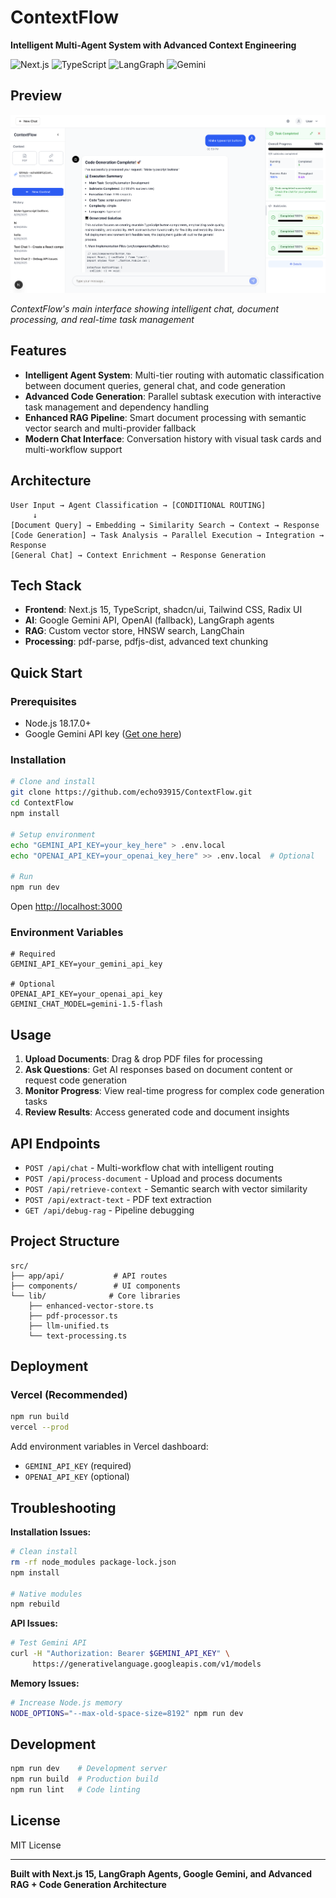 # ContextFlow

**Intelligent Multi-Agent System with Advanced Context Engineering**

![Next.js](https://img.shields.io/badge/Next.js-15.5.0-black) ![TypeScript](https://img.shields.io/badge/TypeScript-5-blue) ![LangGraph](https://img.shields.io/badge/LangGraph-Agent-green) ![Gemini](https://img.shields.io/badge/AI-Google_Gemini-orange)

## Preview

![ContextFlow App Screenshot](./inAppExample.png)

_ContextFlow's main interface showing intelligent chat, document processing, and real-time task management_

## Features

- **Intelligent Agent System**: Multi-tier routing with automatic classification between document queries, general chat, and code generation
- **Advanced Code Generation**: Parallel subtask execution with interactive task management and dependency handling
- **Enhanced RAG Pipeline**: Smart document processing with semantic vector search and multi-provider fallback
- **Modern Chat Interface**: Conversation history with visual task cards and multi-workflow support

## Architecture

```
User Input → Agent Classification → [CONDITIONAL ROUTING]
     ↓
[Document Query] → Embedding → Similarity Search → Context → Response
[Code Generation] → Task Analysis → Parallel Execution → Integration → Response
[General Chat] → Context Enrichment → Response Generation
```

## Tech Stack

- **Frontend**: Next.js 15, TypeScript, shadcn/ui, Tailwind CSS, Radix UI
- **AI**: Google Gemini API, OpenAI (fallback), LangGraph agents
- **RAG**: Custom vector store, HNSW search, LangChain
- **Processing**: pdf-parse, pdfjs-dist, advanced text chunking

## Quick Start

### Prerequisites

- Node.js 18.17.0+
- Google Gemini API key ([Get one here](https://aistudio.google.com/))

### Installation

```bash
# Clone and install
git clone https://github.com/echo93915/ContextFlow.git
cd ContextFlow
npm install

# Setup environment
echo "GEMINI_API_KEY=your_key_here" > .env.local
echo "OPENAI_API_KEY=your_openai_key_here" >> .env.local  # Optional

# Run
npm run dev
```

Open [http://localhost:3000](http://localhost:3000)

### Environment Variables

```env
# Required
GEMINI_API_KEY=your_gemini_api_key

# Optional
OPENAI_API_KEY=your_openai_api_key
GEMINI_CHAT_MODEL=gemini-1.5-flash
```

## Usage

1. **Upload Documents**: Drag & drop PDF files for processing
2. **Ask Questions**: Get AI responses based on document content or request code generation
3. **Monitor Progress**: View real-time progress for complex code generation tasks
4. **Review Results**: Access generated code and document insights

## API Endpoints

- `POST /api/chat` - Multi-workflow chat with intelligent routing
- `POST /api/process-document` - Upload and process documents
- `POST /api/retrieve-context` - Semantic search with vector similarity
- `POST /api/extract-text` - PDF text extraction
- `GET /api/debug-rag` - Pipeline debugging

## Project Structure

```
src/
├── app/api/           # API routes
├── components/        # UI components
└── lib/              # Core libraries
    ├── enhanced-vector-store.ts
    ├── pdf-processor.ts
    ├── llm-unified.ts
    └── text-processing.ts
```

## Deployment

### Vercel (Recommended)

```bash
npm run build
vercel --prod
```

Add environment variables in Vercel dashboard:

- `GEMINI_API_KEY` (required)
- `OPENAI_API_KEY` (optional)

## Troubleshooting

**Installation Issues:**

```bash
# Clean install
rm -rf node_modules package-lock.json
npm install

# Native modules
npm rebuild
```

**API Issues:**

```bash
# Test Gemini API
curl -H "Authorization: Bearer $GEMINI_API_KEY" \
     https://generativelanguage.googleapis.com/v1/models
```

**Memory Issues:**

```bash
# Increase Node.js memory
NODE_OPTIONS="--max-old-space-size=8192" npm run dev
```

## Development

```bash
npm run dev    # Development server
npm run build  # Production build
npm run lint   # Code linting
```

## License

MIT License

---

**Built with Next.js 15, LangGraph Agents, Google Gemini, and Advanced RAG + Code Generation Architecture**
